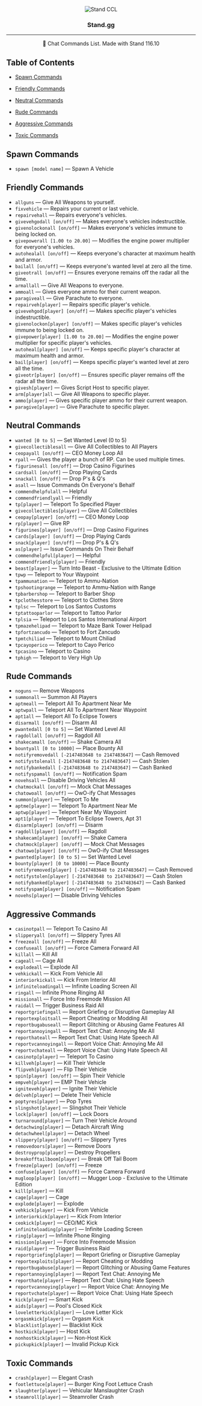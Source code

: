 <p align="center">
 <img src="https://cdn.discordapp.com/icons/948318760786342008/a_712ab34950f69d6f6f62d76c117862fb.png" alt="Stand CCL">
</p>

<h3 align="center">Stand.gg</h3>

---

<p align = "center">💬 Chat Commands List. Made with Stand 116.10</p>


## Table of Contents
- [Spawn Commands](#spawn_cmds)

- [Friendly Commands](#friendly_cmds)

- [Neutral Commands](#neutral_cmds)

- [Rude Commands](#rude_cmds)

- [Aggressive Commands](#aggressive_cmds)

- [Toxic Commands](#toxic_cmds)

## Spawn Commands<a name = "spawn_cmds"></a>

- `spawn [model name]` — Spawn A Vehicle

## Friendly Commands<a name = "friendly_cmds"></a>

- `allguns` — Give All Weapons to yourself.
- `fixvehicle` — Repairs your current or last vehicle.
- `repairvehall` — Repairs everyone's vehicles.
- `givevehgodall [on/off]` — Makes everyone's vehicles indestructible.
- `givenolockonall [on/off]` — Makes everyone's vehicles immune to being locked on.
- `givepowerall [1.00 to 20.00]` — Modifies the engine power multiplier for everyone's vehicles.
- `autohealall [on/off]` — Keeps everyone's character at maximum health and armor.
- `bailall [on/off]` — Keeps everyone's wanted level at zero all the time.
- `giveotrall [on/off]` — Ensures everyone remains off the radar all the time.
- `armallall` — Give All Weapons to everyone.
- `ammoall` — Gives everyone ammo for their current weapon.
- `paragiveall` — Give Parachute to everyone.
- `repairveh[player]` — Repairs specific player's vehicle.
- `givevehgod[player] [on/off]` — Makes specific player's vehicles indestructible.
- `givenolockon[player] [on/off]` — Makes specific player's vehicles immune to being locked on.
- `givepower[player] [1.00 to 20.00]` — Modifies the engine power multiplier for specific player's vehicles.
- `autoheal[player] [on/off]` — Keeps specific player's character at maximum health and armor.
- `bail[player] [on/off]` — Keeps specific player's wanted level at zero all the time.
- `giveotr[player] [on/off]` — Ensures specific player remains off the radar all the time.
- `givesh[player]` — Gives Script Host to specific player.
- `arm[player]all` — Give All Weapons to specific player.
- `ammo[player]` — Gives specific player ammo for their current weapon.
- `paragive[player]` — Give Parachute to specific player.

## Neutral Commands<a name = "neutral_cmds"></a>

- `wanted [0 to 5]` — Set Wanted Level (0 to 5)
- `givecollectiblesall` — Give All Collectibles to All Players
- `ceopayall [on/off]` — CEO Money Loop All
- `rpall` — Gives the player a bunch of RP. Can be used multiple times.
- `figurinesall [on/off]` — Drop Casino Figurines
- `cardsall [on/off]` — Drop Playing Cards
- `snackall [on/off]` — Drop P's & Q's
- `asall` — Issue Commands On Everyone's Behalf
- `commendhelpfulall` — Helpful
- `commendfriendlyall` — Friendly
- `tp[player]` — Teleport To Specified Player
- `givecollectibles[player]` — Give All Collectibles
- `ceopay[player] [on/off]` — CEO Money Loop
- `rp[player]` — Give RP
- `figurines[player] [on/off]` — Drop Casino Figurines
- `cards[player] [on/off]` — Drop Playing Cards
- `snack[player] [on/off]` — Drop P's & Q's
- `as[player]` — Issue Commands On Their Behalf
- `commendhelpful[player]` — Helpful
- `commendfriendly[player]` — Friendly
- `beast[player]` — Turn Into Beast - Exclusive to the Ultimate Edition
- `tpwp` —  Teleport to Your Waypoint
- `tpammunation` — Teleport to Ammu-Nation
- `tpshootingrange` — Teleport to Ammu-Nation with Range
- `tpbarbershop` — Teleport to Barber Shop
- `tpclothesstore` — Teleport to Clothes Store
- `tplsc` — Teleport to Los Santos Customs
- `tptattooparlor` — Teleport to Tattoo Parlor
- `tplsia` — Teleport to Los Santos International Airport
- `tpmazehelipad` — Teleport to Maze Bank Tower Helipad
- `tpfortzancudo` — Teleport to Fort Zancudo
- `tpmtchiliad` — Teleport to Mount Chiliad
- `tpcayoperico` — Teleport to Cayo Perico
- `tpcasino` — Teleport to Casino
- `tphigh` — Teleport to Very High Up

## Rude Commands<a name = "rude_cmds"></a>

- `noguns` — Remove Weapons
- `summonall` — Summon All Players
- `aptmeall` — Teleport All To Apartment Near Me
- `aptwpall` — Teleport All To Apartment Near Waypoint
- `apt1all` — Teleport All To Eclipse Towers
- `disarmall [on/off]` — Disarm All
- `pwantedall [0 to 5]` — Set Wanted Level All
- `ragdollall [on/off]` — Ragdoll All
- `shakecamall [on/off]` — Shake Camera All
- `bountyall [0 to 10000]` — Place Bounty All
- `notifyremovedall [-2147483648 to 2147483647]` — Cash Removed
- `notifystolenall [-2147483648 to 2147483647]` — Cash Stolen
- `notifybankedall [-2147483648 to 2147483647]` — Cash Banked
- `notifyspamall [on/off]` — Notification Spam
- `novehsall` — Disable Driving Vehicles All
- `chatmockall [on/off]` — Mock Chat Messages
- `chatowoall [on/off]` — OwO-ify Chat Messages
- `summon[player]` — Teleport To Me
- `aptme[player]` — Teleport To Apartment Near Me
- `aptwp[player]` — Teleport Near My Waypoint
- `apt1[player]` — Teleport To Eclipse Towers, Apt 31
- `disarm[player] [on/off]` — Disarm
- `ragdoll[player] [on/off]` — Ragdoll
- `shakecam[player] [on/off]` — Shake Camera
- `chatmock[player] [on/off]` — Mock Chat Messages
- `chatowo[player] [on/off]` — OwO-ify Chat Messages
- `pwanted[player] [0 to 5]` — Set Wanted Level
- `bounty[player] [0 to 10000]` — Place Bounty
- `notifyremoved[player] [-2147483648 to 2147483647]` — Cash Removed
- `notifystolen[player] [-2147483648 to 2147483647]` — Cash Stolen
- `notifybanked[player] [-2147483648 to 2147483647]` — Cash Banked
- `notifyspam[player] [on/off]` — Notification Spam
- `novehs[player]` — Disable Driving Vehicles

## Aggressive Commands<a name = "aggressive_cmds"></a>

- `casinotpall` — Teleport To Casino All
- `slipperyall [on/off]` — Slippery Tyres All
- `freezeall [on/off]` — Freeze All
- `confuseall [on/off]` — Force Camera Forward All
- `killall` — Kill All
- `cageall` — Cage All
- `explodeall` — Explode All
- `vehkickall` — Kick From Vehicle All
- `interiorkickall` — Kick From Interior All
- `infiniteloadingall` — Infinite Loading Screen All
- `ringall` — Infinite Phone Ringing All
- `missionall` — Force Into Freemode Mission All
- `raidall` — Trigger Business Raid All
- `reportgriefingall` — Report Griefing or Disruptive Gameplay All
- `reportexploitsall` — Report Cheating or Modding All
- `reportbugabuseall` — Report Glitching or Abusing Game Features All
- `reportannoyingall` — Report Text Chat: Annoying Me All
- `reporthateall` — Report Text Chat: Using Hate Speech All
- `reportvcannoyingall` — Report Voice Chat: Annoying Me All
- `reportvchateall` — Report Voice Chat: Using Hate Speech All
- `casinotp[player]` — Teleport To Casino
- `killveh[player]` — Kill Their Vehicle
- `flipveh[player]` — Flip Their Vehicle
- `spin[player] [on/off]` — Spin Their Vehicle
- `empveh[player]` — EMP Their Vehicle
- `igniteveh[player]` — Ignite Their Vehicle
- `delveh[player]` — Delete Their Vehicle
- `poptyres[player]` — Pop Tyres
- `slingshot[player]` — Slingshot Their Vehicle
- `lock[player] [on/off]` — Lock Doors
- `turnaround[player]` — Turn Their Vehicle Around
- `detachwing[player]` — Detach Aircraft Wing
- `detachwheel[player]` — Detach Wheel
- `slippery[player] [on/off]` — Slippery Tyres
- `removedoors[player]` — Remove Doors
- `destroyprop[player]` — Destroy Propellers
- `breakofftailboom[player]` — Break Off Tail Boom
- `freeze[player] [on/off]` — Freeze
- `confuse[player] [on/off]` — Force Camera Forward
- `mugloop[player] [on/off]` — Mugger Loop - Exclusive to the Ultimate Edition
- `kill[player]` — Kill
- `cage[player]` — Cage
- `explode[player]` — Explode
- `vehkick[player]` — Kick From Vehicle
- `interiorkick[player]` — Kick From Interior
- `ceokick[player]` — CEO/MC Kick
- `infiniteloading[player]` — Infinite Loading Screen
- `ring[player]` — Infinite Phone Ringing
- `mission[player]` — Force Into Freemode Mission
- `raid[player]` — Trigger Business Raid
- `reportgriefing[player]` — Report Griefing or Disruptive Gameplay
- `reportexploits[player]` — Report Cheating or Modding
- `reportbugabuse[player]` — Report Glitching or Abusing Game Features
- `reportannoying[player]` — Report Text Chat: Annoying Me
- `reporthate[player]` — Report Text Chat: Using Hate Speech
- `reportvcannoying[player]` — Report Voice Chat: Annoying Me
- `reportvchate[player]` — Report Voice Chat: Using Hate Speech
- `kick[player]` — Smart Kick
- `aids[player]` — Pool's Closed Kick
- `loveletterkick[player]` — Love Letter Kick
- `orgasmkick[player]` — Orgasm Kick
- `blacklist[player]` — Blacklist Kick
- `hostkick[player]` — Host Kick
- `nonhostkick[player]` — Non-Host Kick
- `pickupkick[player]` — Invalid Pickup Kick

## Toxic Commands<a name = "toxic_cmds"></a>

- `crash[player]` — Elegant Crash
- `footlettuce[player]` — Burger King Foot Lettuce Crash
- `slaughter[player]` — Vehicular Manslaughter Crash
- `steamroll[player]` — Steamroller Crash
